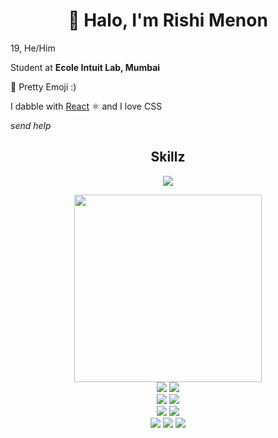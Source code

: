 <h1 align="center">👋 Halo, I'm Rishi Menon </h2>

19, He/Him

Student at **Ecole Intuit Lab, Mumbai**

💅 Pretty Emoji :)

I dabble with [React](https://react.dev) :atom_symbol: and I love CSS

_send help_

<h2 align="center">Skillz</h2>

<p align="center"><img src="https://github-readme-stats.vercel.app/api/top-langs/?username=rishimenon2004&theme=radical&border_radius=20&hide_border=true&card_width=800&size_weight=0&count_weight=1"/></p>

<p width=800 align="center">
  <img width="300" src="https://img.shields.io/badge/Visual%20Studio%20Code-0078d7.svg?style=for-the-badge&logo=visual-studio-code&logoColor=white"/>
  <br/>
  <img src="https://img.shields.io/badge/Next-black?style=for-the-badge&logo=next.js&logoColor=white"/>
  <img src="https://img.shields.io/badge/react-%2320232a.svg?style=for-the-badge&logo=react&logoColor=%2361DAFB"/>
  <br/>
  <img src="https://img.shields.io/badge/typescript-%23007ACC.svg?style=for-the-badge&logo=typescript&logoColor=white"/>
  <img src="https://img.shields.io/badge/javascript-%23323330.svg?style=for-the-badge&logo=javascript&logoColor=%23F7DF1E"/>
  
  <br/>
  <img src="https://img.shields.io/badge/css3-%231572B6.svg?style=for-the-badge&logo=css3&logoColor=white"/>
  <img src="https://img.shields.io/badge/SASS-hotpink.svg?style=for-the-badge&logo=SASS&logoColor=white"/>
  <br/>
  <img src="https://img.shields.io/badge/python-3670A0?style=for-the-badge&logo=python&logoColor=ffdd54"/>
  <img src="https://img.shields.io/badge/blender-%23F5792A.svg?style=for-the-badge&logo=blender&logoColor=white"/>
  <img src="https://img.shields.io/badge/figma-%23F24E1E.svg?style=for-the-badge&logo=figma&logoColor=white"/>
</p>
